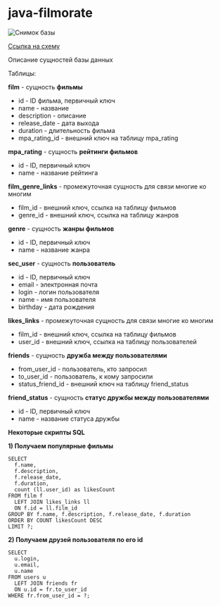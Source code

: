 # java-filmorate

![Снимок базы](https://user-images.githubusercontent.com/23657190/180660600-8afb5d58-35bd-43e4-8334-10173a2508f9.PNG)

[Ссылка на схему](https://dbdiagram.io/d/62dd153c0d66c746553aa527)

Описание сущностей базы данных

Таблицы:

**film** - сущность **фильмы**
* id - ID фильма, первичный ключ
* name - название
* description - описание
* release_date - дата выхода
* duration - длительность фильма
* mpa_rating_id - внешний ключ на таблицу mpa_rating

**mpa_rating** - сущность **рейтинги фильмов**
* id - ID, первичный ключ
* name - название рейтинга

**film_genre_links** - промежуточная сущность для связи многие ко многим
* film_id - внешний ключ, ссылка на таблицу фильмов
* genre_id - внешний ключ, ссылка на таблицу жанров

**genre** - сущность **жанры фильмов**
* id - ID, первичный ключ
* name - название жанра

**sec_user** - сущность **пользователь**
* id - ID, первичный ключ
* email - электронная почта
* login - логин пользователя
* name - имя пользователя
* birthday - дата рождения

**likes_links** - промежуточная сущность для связи многие ко многим
* film_id - внешний ключ, ссылка на таблицу фильмов
* user_id - внешний ключ, ссылка на таблицу пользователей

**friends** - сущность **дружба между пользователями**
* from_user_id - пользователь, кто запросил
* to_user_id - пользователь, к кому запросили
* status_friend_id - внешний ключ на таблицу friend_status

**friend_status** - сущность **статус дружбы между пользователями**
* id - ID, первичный ключ
* name - название статуса дружбы

**Некоторые скрипты SQL**

**1) Получаем популярные фильмы**

    SELECT 
      f.name, 
      f.description, 
      f.release_date, 
      f.duration,
      count (ll.user_id) as likesCount
    FROM film f
      LEFT JOIN likes_links ll 
      ON f.id = ll.film_id
    GROUP BY f.name, f.description, f.release_date, f.duration
    ORDER BY COUNT likesCount DESC
    LIMIT ?;

**2) Получаем друзей пользователя по его id**

    SELECT 
      u.login, 
      u.email, 
      u.name
    FROM users u
      LEFT JOIN friends fr 
      ON u.id = fr.to_user_id
    WHERE fr.from_user_id = ?;
